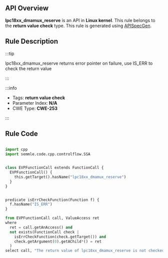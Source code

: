 ---
---


## API Overview
**lpc18xx_dmamux_reserve** is an API in **Linux kernel**. This rule belongs to the **return value check** type. This rule is generated using [APISpecGen](../../tools/APISpecGen).
## Rule Description

:::tip

lpc18xx_dmamux_reserve returns error pointer on failure, use IS_ERR to check the return value

:::

:::info

- Tags: **return value check**
- Parameter Index: **N/A**
- CWE Type: **CWE-253**

:::

## Rule Code
```python

import cpp
import semmle.code.cpp.controlflow.SSA


class EVPFunctionCall extends FunctionCall {
  EVPFunctionCall() {
    this.getTarget().hasName("lpc18xx_dmamux_reserve")
  }
}


predicate isErrCheckFunction(Function f) {
  f.hasName("IS_ERR") 
}

from EVPFunctionCall call, ValueAccess ret
where
  ret = call.getAnAccess() and
  not exists(FunctionCall check |
    isErrCheckFunction(check.getTarget()) and
    check.getArgument(0).getAChild*() = ret
  )
select call, "The return value of lpc18xx_dmamux_reserve is not checked with IS_ERR."
    
```